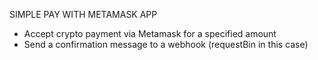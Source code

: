 SIMPLE PAY WITH METAMASK APP

- Accept crypto payment via Metamask for a specified amount
- Send a confirmation message to a webhook (requestBin in this case)